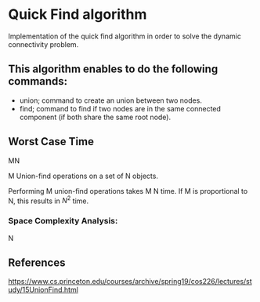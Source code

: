 # Quick Find algorithm 
Implementation of the quick find algorithm in order to solve the dynamic connectivity problem.


## This algorithm enables to do the following commands: 


* union; command to create an union between two nodes. 
* find;  command to find if two nodes are in the same connected  component (if both share the same root node).




## Worst Case Time
MN

M Union-find operations on a set of N objects.


Performing M union-find operations takes M N time. If M is proportional to N, this results in ${N^2}$ time. 


### Space Complexity Analysis:
N

## References

https://www.cs.princeton.edu/courses/archive/spring19/cos226/lectures/study/15UnionFind.html